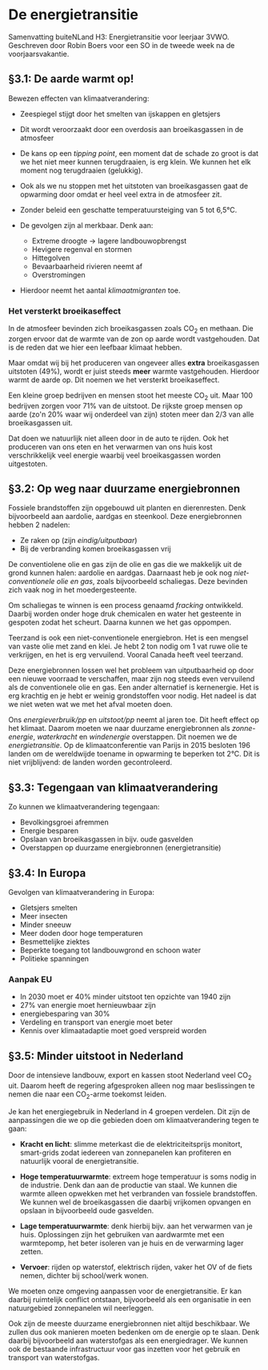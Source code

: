 # De energietransitie

Samenvatting buiteNLand H3: Energietransitie voor leerjaar 3VWO. Geschreven door Robin Boers voor een SO in de tweede week na de voorjaarsvakantie.

## §3.1: De aarde warmt op!

Bewezen effecten van klimaatverandering:

- Zeespiegel stijgt door het smelten van ijskappen en gletsjers

- Dit wordt veroorzaakt door een overdosis aan broeikasgassen in de atmosfeer

- De kans op een _tipping point_, een moment dat de schade zo groot is dat we het niet meer kunnen terugdraaien, is erg klein. We kunnen het elk moment nog terugdraaien (gelukkig).

- Ook als we nu stoppen met het uitstoten van broeikasgassen gaat de opwarming door omdat er heel veel extra in de atmosfeer zit.

- Zonder beleid een geschatte temperatuursteiging van 5 tot 6,5°C.

- De gevolgen zijn al merkbaar. Denk aan:
  - Extreme droogte →︎ lagere landbouwopbrengst
  - Hevigere regenval en stormen
  - Hittegolven
  - Bevaarbaarheid rivieren neemt af
  - Overstromingen
- Hierdoor neemt het aantal _klimaatmigranten_ toe.

### Het versterkt broeikaseffect

In de atmosfeer bevinden zich broeikasgassen zoals CO<sub>2</sub> en methaan. Die zorgen ervoor dat de warmte van de zon op aarde wordt vastgehouden. Dat is de reden dat we hier een leefbaar klimaat hebben.

Maar omdat wij bij het produceren van ongeveer alles **extra** broeikasgassen uitstoten (49%), wordt er juist steeds **meer** warmte vastgehouden. Hierdoor warmt de aarde op. Dit noemen we het versterkt broeikaseffect.

Een kleine groep bedrijven en mensen stoot het meeste CO<sub>2</sub> uit. Maar 100 bedrijven zorgen voor 71% van de uitstoot. De rijkste groep mensen op aarde (zo'n 20% waar wij onderdeel van zijn) stoten meer dan 2/3 van alle broeikasgassen uit.

Dat doen we natuurlijk niet alleen door in de auto te rijden. Ook het produceren van ons eten en het verwarmen van ons huis kost verschrikkelijk veel energie waarbij veel broeikasgassen worden uitgestoten.

## §3.2: Op weg naar duurzame energiebronnen

Fossiele brandstoffen zijn opgebouwd uit planten en dierenresten. Denk bijvoorbeeld aan aardolie, aardgas en steenkool. Deze energiebronnen hebben 2 nadelen:

- Ze raken op (zijn _eindig/uitputbaar_)
- Bij de verbranding komen broeikasgassen vrij

De conventiolene olie en gas zijn de olie en gas die we makkelijk uit de grond kunnen halen: aardolie en aardgas. Daarnaast heb je ook nog _niet-conventionele olie en gas_, zoals bijvoorbeeld schaliegas. Deze bevinden zich vaak nog in het moedergesteente.

Om schaliegas te winnen is een process genaamd _fracking_ ontwikkeld. Daarbij worden onder hoge druk chemicalen en water het gesteente in gespoten zodat het scheurt. Daarna kunnen we het gas oppompen.

Teerzand is ook een niet-conventionele energiebron. Het is een mengsel van vaste olie met zand en klei. Je hebt 2 ton nodig om 1 vat ruwe olie te verkrijgen, en het is erg vervuilend. Vooral Canada heeft veel teerzand.

Deze energiebronnen lossen wel het probleem van uitputbaarheid op door een nieuwe voorraad te verschaffen, maar zijn nog steeds even vervuilend als de conventionele olie en gas. Een ander alternatief is kernenergie. Het is erg krachtig en je hebt er weinig grondstoffen voor nodig. Het nadeel is dat we niet weten wat we met het afval moeten doen.

Ons _energieverbruik/pp_ en _uitstoot/pp_ neemt al jaren toe. Dit heeft effect op het klimaat. Daarom moeten we naar duurzame energiebronnen als _zonne-energie_, _waterkracht_ en _windenergie_ overstappen. Dit noemen we de _energietransitie_. Op de klimaatconferentie van Parijs in 2015 besloten 196 landen om de wereldwijde toename in opwarming te beperken tot 2°C. Dit is niet vrijblijvend: de landen worden gecontroleerd.

## §3.3: Tegengaan van klimaatverandering

Zo kunnen we klimaatverandering tegengaan:

- Bevolkingsgroei afremmen
- Energie besparen
- Opslaan van broeikasgassen in bijv. oude gasvelden
- Overstappen op duurzame energiebronnen (energietransitie)

## §3.4: In Europa

Gevolgen van klimaatverandering in Europa:

- Gletsjers smelten
- Meer insecten
- Minder sneeuw
- Meer doden door hoge temperaturen
- Besmettelijke ziektes
- Beperkte toegang tot landbouwgrond en schoon water
- Politieke spanningen

### Aanpak EU

- In 2030 moet er 40% minder uitstoot ten opzichte van 1940 zijn
- 27% van energie moet hernieuwbaar zijn
- energiebesparing van 30%
- Verdeling en transport van energie moet beter
- Kennis over klimaatadaptie moet goed verspreid worden

## §3.5: Minder uitstoot in Nederland

Door de intensieve landbouw, export en kassen stoot Nederland veel CO<sub>2</sub> uit. Daarom heeft de regering afgesproken alleen nog maar beslissingen te nemen die naar een CO<sub>2</sub>-arme toekomst leiden.

Je kan het energiegebruik in Nederland in 4 groepen verdelen. Dit zijn de aanpassingen die we op die gebieden doen om klimaatverandering tegen te gaan:

- **Kracht en licht**: slimme meterkast die de elektriciteitsprijs monitort, smart-grids zodat iedereen van zonnepanelen kan profiteren en natuurlijk vooral de energietransitie.

- **Hoge temperatuurwarmte**: extreem hoge temperatuur is soms nodig in de industrie. Denk dan aan de productie van staal. We kunnen die warmte alleen opwekken met het verbranden van fossiele brandstoffen. We kunnen wel de broeikasgassen die daarbij vrijkomen opvangen en opslaan in bijvoorbeeld oude gasvelden.

- **Lage temperatuurwarmte**: denk hierbij bijv. aan het verwarmen van je huis. Oplossingen zijn het gebruiken van aardwarmte met een warmtepomp, het beter isoleren van je huis en de verwarming lager zetten.

- **Vervoer**: rijden op waterstof, elektrisch rijden, vaker het OV of de fiets nemen, dichter bij school/werk wonen.

We moeten onze omgeving aanpassen voor de energietransitie. Er kan daarbij ruimtelijk conflict ontstaan, bijvoorbeeld als een organisatie in een natuurgebied zonnepanelen wil neerleggen.

Ook zijn de meeste duurzame energiebronnen niet altijd beschikbaar. We zullen dus ook manieren moeten bedenken om de energie op te slaan. Denk daarbij bijvoorbeeld aan waterstofgas als een energiedrager. We kunnen ook de bestaande infrastructuur voor gas inzetten voor het gebruik en transport van waterstofgas.
